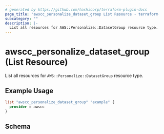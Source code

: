 ```yaml
---
# generated by https://github.com/hashicorp/terraform-plugin-docs
page_title: "awscc_personalize_dataset_group List Resource - terraform-provider-awscc"
subcategory: ""
description: |-
  List all resources for AWS::Personalize::DatasetGroup resource type.
---
```


# awscc_personalize_dataset_group (List Resource)

List all resources for `AWS::Personalize::DatasetGroup` resource type.

## Example Usage

```terraform
list "awscc_personalize_dataset_group" "example" {
  provider = awscc
}
```

<!-- schema generated by tfplugindocs -->
## Schema
